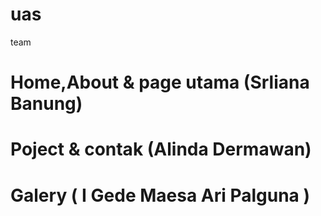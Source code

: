 # uas
team
# Home,About & page utama (Srliana Banung)
# Poject & contak (Alinda Dermawan)
# Galery ( I Gede Maesa Ari Palguna )
